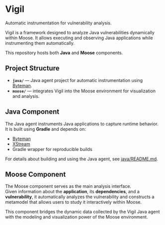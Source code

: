 # Vigil

Automatic instrumentation for vulnerability analysis.

Vigil is a framework designed to analyze Java vulnerabilities dynamically within Moose.
It allows executing and observing Java applications while instrumenting them automatically.

This repository hosts both **Java** and **Moose** components.

## Project Structure

- **`java/`** — Java agent project for automatic instrumentation using [Byteman](https://byteman.jboss.org/).
- **`moose/`** — integrates Vigil into the Moose environment for visualization and analysis.


## Java Component

The Java agent instruments Java applications to capture runtime behavior.
It is built using **Gradle** and depends on:
- [Byteman](https://byteman.jboss.org/)
- [XStream](https://x-stream.github.io/)
- Gradle wrapper for reproducible builds

For details about building and using the Java agent, see [java/README.md](java/README.md).


## Moose Component

The Moose component serves as the main analysis interface.  
Given information about the **application**, its **dependencies**, and a **vulnerability**, it automatically analyzes the vulnerability and constructs a metamodel that allows users to study it interactively within Moose.

This component bridges the dynamic data collected by the Vigil Java agent with the modeling and visualization power of the Moose environment.



